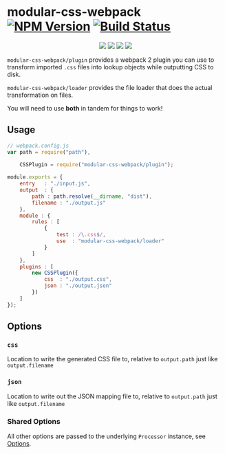 modular-css-webpack [![NPM Version](https://img.shields.io/npm/v/modular-css-webpack.svg)](https://www.npmjs.com/package/modular-css-webpack) [![Build Status](https://img.shields.io/travis/tivac/modular-css/master.svg)](https://travis-ci.org/tivac/modular-css)
===========
<p align="center">
    <a href="https://www.npmjs.com/package/modular-css-webpack" alt="NPM License"><img src="https://img.shields.io/npm/l/modular-css-webpack.svg" /></a>
    <a href="https://www.npmjs.com/package/modular-css-webpack" alt="NPM Downloads"><img src="https://img.shields.io/npm/dm/modular-css-webpack.svg" /></a>
    <a href="https://david-dm.org/tivac/modular-css-webpack" alt="Dependency Status"><img src="https://img.shields.io/david/tivac/modular-css-webpack.svg" /></a>
    <a href="https://david-dm.org/tivac/modular-css-webpack#info=devDependencies" alt="devDependency Status"><img src="https://img.shields.io/david/dev/tivac/modular-css-webpack.svg" /></a>
</p>

`modular-css-webpack/plugin` provides a webpack 2 plugin you can use to transform imported `.css` files into lookup objects while outputting CSS to disk.

`modular-css-webpack/loader` provides the file loader that does the actual transformation on files.

You will need to use **both** in tandem for things to work!

## Usage

```js
// webpack.config.js
var path = require("path"),
    
    CSSPlugin = require("modular-css-webpack/plugin");

module.exports = {
    entry   : "./input.js",
    output  : {
        path : path.resolve(__dirname, "dist"),
        filename : "./output.js"
    },
    module : {
        rules : [
            {
                test : /\.css$/,
                use  : "modular-css-webpack/loader"
            }
        ]
    },
    plugins : [
        new CSSPlugin({
            css  : "./output.css",
            json : "./output.json"
        })
    ]
});
```

## Options

### `css`

Location to write the generated CSS file to, relative to `output.path` just like `output.filename`

### `json`

Location to write out the JSON mapping file to, relative to `output.path` just like `output.filename`

### Shared Options

All other options are passed to the underlying `Processor` instance, see [Options](https://github.com/tivac/modular-css/blob/master/docs/api.md#processor-options).

